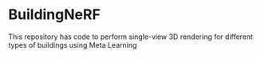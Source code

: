 # BuildingNeRF
This repository has code to perform single-view 3D rendering for different types of buildings using Meta Learning
